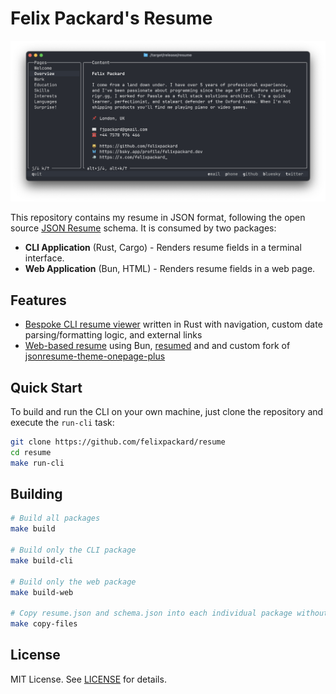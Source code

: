 # Felix Packard's Resume

![Screenshot of the resume CLI displaying an overview page describing who I am and what I do, including where I live, contact information, and social links](./screenshot.png)

This repository contains my resume in JSON format, following the open source [JSON Resume](https://jsonresume.org/) schema. It is consumed by two packages:

- **CLI Application** (Rust, Cargo) - Renders resume fields in a terminal interface.
- **Web Application** (Bun, HTML) - Renders resume fields in a web page.

## Features
- [Bespoke CLI resume viewer](./packages/cli) written in Rust with navigation, custom date parsing/formatting logic, and external links
- [Web-based resume](./packages/web) using Bun, [resumed](https://github.com/rbardini/resumed) and and custom fork of [jsonresume-theme-onepage-plus](https://github.com/felixpackard/jsonresume-theme-onepage-plus)

## Quick Start

To build and run the CLI on your own machine, just clone the repository and execute the `run-cli` task:

```sh
git clone https://github.com/felixpackard/resume
cd resume
make run-cli
```

## Building

```sh
# Build all packages
make build

# Build only the CLI package
make build-cli

# Build only the web package
make build-web

# Copy resume.json and schema.json into each individual package without building
make copy-files
```

## License
MIT License. See [LICENSE](LICENSE) for details.
